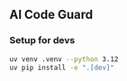 ## AI Code Guard

### Setup for devs
```bash
uv venv .venv --python 3.12
uv pip install -e ".[dev]"
```